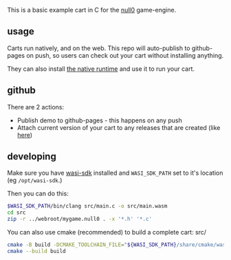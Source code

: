 This is a basic example cart in C for the [null0](https://notnull.games/null0) game-engine.

## usage

Carts run natively, and on the web. This repo will auto-publish to github-pages on push, so users can check out your cart without installing anything.

They can also install [the native runtime](https://github.com/notnullgames/null0/releases) and use it to run your cart.

## github

There are 2 actions:

- Publish demo to github-pages - this happens on any push
- Attach current version of your cart to any releases that are created (like [here](https://github.com/notnullgames/cart_c/releases/))

## developing

Make sure you have [wasi-sdk](https://github.com/WebAssembly/wasi-sdk/releases) installed and `WASI_SDK_PATH` set to it's location (eg `/opt/wasi-sdk`.)

Then you can do this:

```sh
$WASI_SDK_PATH/bin/clang src/main.c -o src/main.wasm
cd src
zip -r ../webroot/mygame.null0 . -x '*.h' '*.c'
```

You can also use cmake (recommended) to build a complete cart:
src/

```sh
cmake -B build -DCMAKE_TOOLCHAIN_FILE="${WASI_SDK_PATH}/share/cmake/wasi-sdk.cmake" -DCMAKE_BUILD_TYPE=Release
cmake --build build
```
